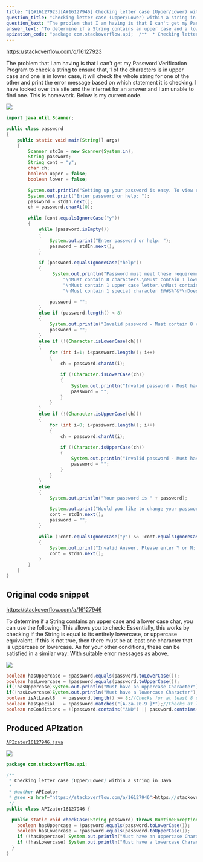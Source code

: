```yaml
---
title: "[Q#16127923][A#16127946] Checking letter case (Upper/Lower) within a string in Java"
question_title: "Checking letter case (Upper/Lower) within a string in Java"
question_text: "The problem that I am having is that I can't get my Password Verification Program to check a string to ensure that, 1 of the characters is in upper case and one is in lower case, it will check the whole string for one of the other and print the error message based on which statement it is checking. I have looked over this site and the internet for an answer and I am unable to find one. This is homework. Below is my current code."
answer_text: "To determine if a String contains an upper case and a lower case char, you can use the following: This allows you to check: Essentially, this works by checking if the String is equal to its entirely lowercase, or uppercase equivalent. If this is not true, then there must be at least one character that is uppercase or lowercase. As for your other conditions, these can be satisfied in a similar way: With suitable error messages as above."
apization_code: "package com.stackoverflow.api;  /**  * Checking letter case (Upper/Lower) within a string in Java  *  * @author APIzator  * @see <a href=\"https://stackoverflow.com/a/16127946\">https://stackoverflow.com/a/16127946</a>  */ public class APIzator16127946 {    public static void checkCase(String password) throws RuntimeException {     boolean hasUppercase = !password.equals(password.toLowerCase());     boolean hasLowercase = !password.equals(password.toUpperCase());     if (!hasUppercase) System.out.println(\"Must have an uppercase Character\");     if (!hasLowercase) System.out.println(\"Must have a lowercase Character\");   } }"
---
```


https://stackoverflow.com/q/16127923

The problem that I am having is that I can&#x27;t get my Password Verification Program to check a string to ensure that, 1 of the characters is in upper case and one is in lower case, it will check the whole string for one of the other and print the error message based on which statement it is checking.
I have looked over this site and the internet for an answer and I am unable to find one. This is homework.
Below is my current code.


<div class="code-logo"><img src="/stackoverflow.png" /></div>

```java
import java.util.Scanner;

public class password
{
    public static void main(String[] args)
    {
        Scanner stdIn = new Scanner(System.in);
        String password;
        String cont = "y";
        char ch;
        boolean upper = false;
        boolean lower = false;

        System.out.println("Setting up your password is easy. To view requirements enter Help.");
        System.out.print("Enter password or help: ");
        password = stdIn.next();
        ch = password.charAt(0);

        while (cont.equalsIgnoreCase("y"))
        {
            while (password.isEmpty())
            {
                System.out.print("Enter password or help: ");
                password = stdIn.next();       
            }

            if (password.equalsIgnoreCase("help"))
            {
                 System.out.println("Password must meet these requirements." +
                     "\nMust contain 8 characters.\nMust contain 1 lower case letter." +
                     "\nMust contain 1 upper case letter.\nMust contain 1 numeric digit." +
                     "\nMust contain 1 special character !@#$%^&*\nDoes not contain the word AND or NOT.");

                password = "";
            }
            else if (password.length() < 8)
            {
                System.out.println("Invalid password - Must contain 8 charaters.");
                password = "";
            }
            else if (!(Character.isLowerCase(ch)))
            {
                for (int i=1; i<password.length(); i++)
                {
                    ch = password.charAt(i);

                    if (!Character.isLowerCase(ch))
                    {  
                        System.out.println("Invalid password - Must have a Lower Case character.");
                        password = "";
                    }
                }
            }
            else if (!(Character.isUpperCase(ch)))
            {
                for (int i=0; i<password.length(); i++)
                {       
                    ch = password.charAt(i);

                    if (!Character.isUpperCase(ch))
                    {
                        System.out.println("Invalid password - Must have an Upper Case character.");
                        password = "";
                    }
                }
            }
            else
            {
                System.out.println("Your password is " + password);

                System.out.print("Would you like to change your password? Y/N: ");
                cont = stdIn.next();
                password = "";
            }

            while (!cont.equalsIgnoreCase("y") && !cont.equalsIgnoreCase("n"))
            {
                System.out.print("Invalid Answer. Please enter Y or N: ");
                cont = stdIn.next();
            }
        }
    }
}
```


## Original code snippet

https://stackoverflow.com/a/16127946

To determine if a String contains an upper case and a lower case char, you can use the following:
This allows you to check:
Essentially, this works by checking if the String is equal to its entirely lowercase, or uppercase equivalent. If this is not true, then there must be at least one character that is uppercase or lowercase.
As for your other conditions, these can be satisfied in a similar way:
With suitable error messages as above.

<div class="code-logo"><img src="/stackoverflow.png" /></div>

```java
boolean hasUppercase = !password.equals(password.toLowerCase());
boolean hasLowercase = !password.equals(password.toUpperCase());
if(!hasUppercase)System.out.println("Must have an uppercase Character");
if(!hasLowercase)System.out.println("Must have a lowercase Character");
boolean isAtLeast8   = password.length() >= 8;//Checks for at least 8 characters
boolean hasSpecial   = !password.matches("[A-Za-z0-9 ]*");//Checks at least one char is not alpha numeric
boolean noConditions = !(password.contains("AND") || password.contains("NOT"));//Check that it doesn't contain AND or NOT
```

## Produced APIzation

[`APIzator16127946.java`](https://github.com/pasqualesalza/apization-temp-data/raw/master/search/APIzator16127946.java)

<div class="code-logo"><img src="/apizator.png" /></div>

```java
package com.stackoverflow.api;

/**
 * Checking letter case (Upper/Lower) within a string in Java
 *
 * @author APIzator
 * @see <a href="https://stackoverflow.com/a/16127946">https://stackoverflow.com/a/16127946</a>
 */
public class APIzator16127946 {

  public static void checkCase(String password) throws RuntimeException {
    boolean hasUppercase = !password.equals(password.toLowerCase());
    boolean hasLowercase = !password.equals(password.toUpperCase());
    if (!hasUppercase) System.out.println("Must have an uppercase Character");
    if (!hasLowercase) System.out.println("Must have a lowercase Character");
  }
}

```